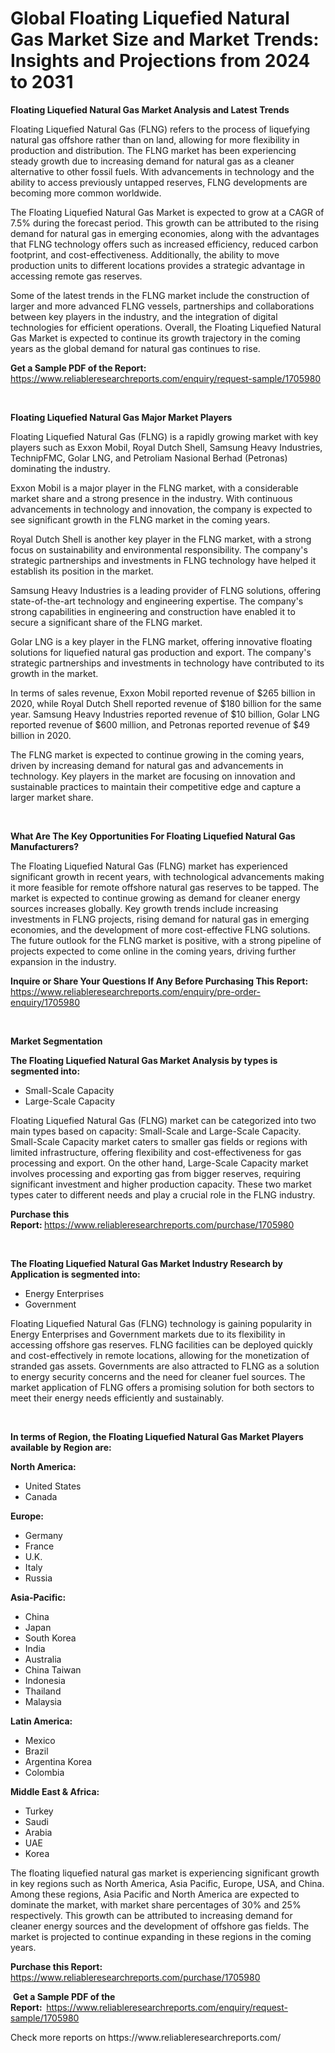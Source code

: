 <p><h1>Global Floating Liquefied Natural Gas Market Size and Market Trends: Insights and Projections from 2024 to 2031</h1></p><p><strong>Floating Liquefied Natural Gas Market Analysis and Latest Trends</strong></p>
<p><p>Floating Liquefied Natural Gas (FLNG) refers to the process of liquefying natural gas offshore rather than on land, allowing for more flexibility in production and distribution. The FLNG market has been experiencing steady growth due to increasing demand for natural gas as a cleaner alternative to other fossil fuels. With advancements in technology and the ability to access previously untapped reserves, FLNG developments are becoming more common worldwide.</p><p>The Floating Liquefied Natural Gas Market is expected to grow at a CAGR of 7.5% during the forecast period. This growth can be attributed to the rising demand for natural gas in emerging economies, along with the advantages that FLNG technology offers such as increased efficiency, reduced carbon footprint, and cost-effectiveness. Additionally, the ability to move production units to different locations provides a strategic advantage in accessing remote gas reserves.</p><p>Some of the latest trends in the FLNG market include the construction of larger and more advanced FLNG vessels, partnerships and collaborations between key players in the industry, and the integration of digital technologies for efficient operations. Overall, the Floating Liquefied Natural Gas Market is expected to continue its growth trajectory in the coming years as the global demand for natural gas continues to rise.</p></p>
<p><strong>Get a Sample PDF of the Report:&nbsp;</strong> <a href="https://www.reliableresearchreports.com/enquiry/request-sample/1705980">https://www.reliableresearchreports.com/enquiry/request-sample/1705980</a></p>
<p>&nbsp;</p>
<p><strong>Floating Liquefied Natural Gas Major Market Players</strong></p>
<p><p>Floating Liquefied Natural Gas (FLNG) is a rapidly growing market with key players such as Exxon Mobil, Royal Dutch Shell, Samsung Heavy Industries, TechnipFMC, Golar LNG, and Petroliam Nasional Berhad (Petronas) dominating the industry. </p><p>Exxon Mobil is a major player in the FLNG market, with a considerable market share and a strong presence in the industry. With continuous advancements in technology and innovation, the company is expected to see significant growth in the FLNG market in the coming years.</p><p>Royal Dutch Shell is another key player in the FLNG market, with a strong focus on sustainability and environmental responsibility. The company's strategic partnerships and investments in FLNG technology have helped it establish its position in the market.</p><p>Samsung Heavy Industries is a leading provider of FLNG solutions, offering state-of-the-art technology and engineering expertise. The company's strong capabilities in engineering and construction have enabled it to secure a significant share of the FLNG market.</p><p>Golar LNG is a key player in the FLNG market, offering innovative floating solutions for liquefied natural gas production and export. The company's strategic partnerships and investments in technology have contributed to its growth in the market.</p><p>In terms of sales revenue, Exxon Mobil reported revenue of $265 billion in 2020, while Royal Dutch Shell reported revenue of $180 billion for the same year. Samsung Heavy Industries reported revenue of $10 billion, Golar LNG reported revenue of $600 million, and Petronas reported revenue of $49 billion in 2020.</p><p>The FLNG market is expected to continue growing in the coming years, driven by increasing demand for natural gas and advancements in technology. Key players in the market are focusing on innovation and sustainable practices to maintain their competitive edge and capture a larger market share.</p></p>
<p>&nbsp;</p>
<p><strong>What Are The Key Opportunities For Floating Liquefied Natural Gas Manufacturers?</strong></p>
<p><p>The Floating Liquefied Natural Gas (FLNG) market has experienced significant growth in recent years, with technological advancements making it more feasible for remote offshore natural gas reserves to be tapped. The market is expected to continue growing as demand for cleaner energy sources increases globally. Key growth trends include increasing investments in FLNG projects, rising demand for natural gas in emerging economies, and the development of more cost-effective FLNG solutions. The future outlook for the FLNG market is positive, with a strong pipeline of projects expected to come online in the coming years, driving further expansion in the industry.</p></p>
<p><strong>Inquire or Share Your Questions If Any Before Purchasing This Report:</strong> <a href="https://www.reliableresearchreports.com/enquiry/pre-order-enquiry/1705980">https://www.reliableresearchreports.com/enquiry/pre-order-enquiry/1705980</a></p>
<p>&nbsp;</p>
<p><strong>Market Segmentation</strong></p>
<p><strong>The Floating Liquefied Natural Gas Market Analysis by types is segmented into:</strong></p>
<p><ul><li>Small-Scale Capacity</li><li>Large-Scale Capacity</li></ul></p>
<p><p>Floating Liquefied Natural Gas (FLNG) market can be categorized into two main types based on capacity: Small-Scale and Large-Scale Capacity. Small-Scale Capacity market caters to smaller gas fields or regions with limited infrastructure, offering flexibility and cost-effectiveness for gas processing and export. On the other hand, Large-Scale Capacity market involves processing and exporting gas from bigger reserves, requiring significant investment and higher production capacity. These two market types cater to different needs and play a crucial role in the FLNG industry.</p></p>
<p><strong>Purchase this Report:&nbsp;</strong><a href="https://www.reliableresearchreports.com/purchase/1705980">https://www.reliableresearchreports.com/purchase/1705980</a></p>
<p>&nbsp;</p>
<p><strong>The Floating Liquefied Natural Gas Market Industry Research by Application is segmented into:</strong></p>
<p><ul><li>Energy Enterprises</li><li>Government</li></ul></p>
<p><p>Floating Liquefied Natural Gas (FLNG) technology is gaining popularity in Energy Enterprises and Government markets due to its flexibility in accessing offshore gas reserves. FLNG facilities can be deployed quickly and cost-effectively in remote locations, allowing for the monetization of stranded gas assets. Governments are also attracted to FLNG as a solution to energy security concerns and the need for cleaner fuel sources. The market application of FLNG offers a promising solution for both sectors to meet their energy needs efficiently and sustainably.</p></p>
<p>&nbsp;</p>
<p><strong>In terms of Region, the Floating Liquefied Natural Gas Market Players available by Region are:</strong></p>
<p>
    <p> <strong> North America: </strong>
        <ul>
            <li>United States</li>
            <li>Canada</li>
        </ul>
        </p> 
    <p> <strong> Europe: </strong>
        <ul>
            <li>Germany</li>
            <li>France</li>
            <li>U.K.</li>
            <li>Italy</li>
            <li>Russia</li>
        </ul>
        </p> 
    <p> <strong> Asia-Pacific: </strong>
        <ul>
            <li>China</li>
            <li>Japan</li>
            <li>South Korea</li>
            <li>India</li>
            <li>Australia</li>
            <li>China Taiwan</li>
            <li>Indonesia</li>
            <li>Thailand</li>
            <li>Malaysia</li>
        </ul>
        </p> 
    <p> <strong> Latin America: </strong>
        <ul>
            <li>Mexico</li>
            <li>Brazil</li>
            <li>Argentina Korea</li>
            <li>Colombia</li>
        </ul>
        </p> 
    <p> <strong> Middle East & Africa: </strong>
        <ul>
            <li>Turkey</li>
            <li>Saudi</li>
            <li>Arabia</li>
            <li>UAE</li>
            <li>Korea</li>
        </ul>
    </p>
    </p>
<p><p>The floating liquefied natural gas market is experiencing significant growth in key regions such as North America, Asia Pacific, Europe, USA, and China. Among these regions, Asia Pacific and North America are expected to dominate the market, with market share percentages of 30% and 25% respectively. This growth can be attributed to increasing demand for cleaner energy sources and the development of offshore gas fields. The market is projected to continue expanding in these regions in the coming years.</p></p>
<p><strong>Purchase this Report: </strong><a href="https://www.reliableresearchreports.com/purchase/1705980">https://www.reliableresearchreports.com/purchase/1705980</a></p>
<p>&nbsp;<strong>Get a Sample PDF of the Report:&nbsp;&nbsp;</strong><a href="https://www.reliableresearchreports.com/enquiry/request-sample/1705980">https://www.reliableresearchreports.com/enquiry/request-sample/1705980</a></p>
<p><strong></strong></p>
<p>Check more reports on https://www.reliableresearchreports.com/</p>